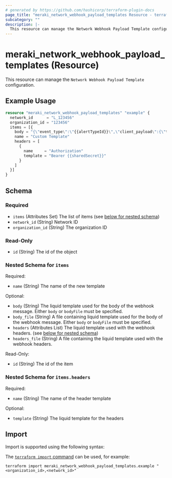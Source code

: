 ```yaml
---
# generated by https://github.com/hashicorp/terraform-plugin-docs
page_title: "meraki_network_webhook_payload_templates Resource - terraform-provider-meraki"
subcategory: ""
description: |-
  This resource can manage the Network Webhook Payload Template configuration.
---
```


# meraki_network_webhook_payload_templates (Resource)

This resource can manage the `Network Webhook Payload Template` configuration.

## Example Usage

```terraform
resource "meraki_network_webhook_payload_templates" "example" {
  network_id      = "L_123456"
  organization_id = "123456"
  items = [{
    body = "{\"event_type\":\"{{alertTypeId}}\",\"client_payload\":{\"text\":\"{{alertData}}\"}}"
    name = "Custom Template"
    headers = [
      {
        name     = "Authorization"
        template = "Bearer {{sharedSecret}}"
      }
    ]
  }]
}
```

<!-- schema generated by tfplugindocs -->
## Schema

### Required

- `items` (Attributes Set) The list of items (see [below for nested schema](#nestedatt--items))
- `network_id` (String) Network ID
- `organization_id` (String) The organization ID

### Read-Only

- `id` (String) The id of the object

<a id="nestedatt--items"></a>
### Nested Schema for `items`

Required:

- `name` (String) The name of the new template

Optional:

- `body` (String) The liquid template used for the body of the webhook message. Either `body` or `bodyFile` must be specified.
- `body_file` (String) A file containing liquid template used for the body of the webhook message. Either `body` or `bodyFile` must be specified.
- `headers` (Attributes List) The liquid template used with the webhook headers. (see [below for nested schema](#nestedatt--items--headers))
- `headers_file` (String) A file containing the liquid template used with the webhook headers.

Read-Only:

- `id` (String) The id of the item

<a id="nestedatt--items--headers"></a>
### Nested Schema for `items.headers`

Required:

- `name` (String) The name of the header template

Optional:

- `template` (String) The liquid template for the headers

## Import

Import is supported using the following syntax:

The [`terraform import` command](https://developer.hashicorp.com/terraform/cli/commands/import) can be used, for example:

```shell
terraform import meraki_network_webhook_payload_templates.example "<organization_id>,<network_id>"
```
